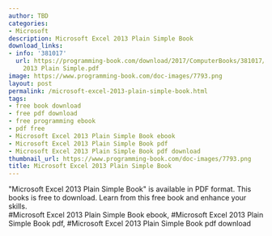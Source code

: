 ```yaml
---
author: TBD
categories:
- Microsoft
description: Microsoft Excel 2013 Plain Simple Book
download_links:
- info: '381017'
  url: https://programming-book.com/download/2017/ComputerBooks/381017/Microsoft Excel
    2013 Plain Simple.pdf
image: https://www.programming-book.com/doc-images/7793.png
layout: post
permalink: /microsoft-excel-2013-plain-simple-book.html
tags:
- free book download
- free pdf download
- free programming ebook
- pdf free
- Microsoft Excel 2013 Plain Simple Book ebook
- Microsoft Excel 2013 Plain Simple Book pdf
- Microsoft Excel 2013 Plain Simple Book pdf download
thumbnail_url: https://www.programming-book.com/doc-images/7793.png
title: Microsoft Excel 2013 Plain Simple Book
---
```


 
<div class="item-desc text-justify">
  "Microsoft Excel 2013 Plain Simple Book" is available in PDF format. This books is free to download. Learn from this free book and enhance your skills.
  <br>
  #Microsoft Excel 2013 Plain Simple Book ebook, #Microsoft Excel 2013 Plain Simple Book pdf, #Microsoft Excel 2013 Plain Simple Book pdf download
</div>